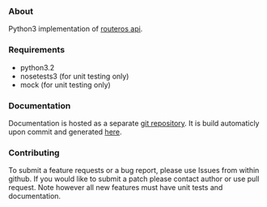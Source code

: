 ### About
Python3 implementation of [routeros api](http://wiki.mikrotik.com/wiki/API).

### Requirements
* python3.2
* nosetests3 (for unit testing only)
* mock (for unit testing only)

### Documentation
Documentation is hosted as a separate [git repository](https://github.com/uqasz/librouteros-docs).
It is build automaticly upon commit and generated [here](http://librouteros.readthedocs.org/en/).

### Contributing
To submit a feature requests or a bug report, please use Issues from within github. If you would like to submit a patch please contact author or use pull request. Note however all new features must have unit tests and documentation.


